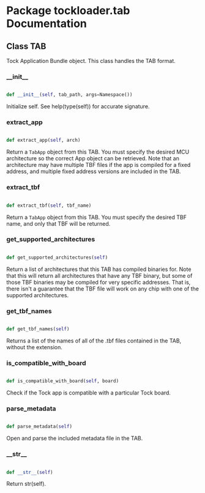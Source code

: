 # Package tockloader.tab Documentation

## Class TAB
Tock Application Bundle object. This class handles the TAB format.
### \_\_init\_\_
```py

def __init__(self, tab_path, args=Namespace())

```



Initialize self.  See help(type(self)) for accurate signature.


### extract\_app
```py

def extract_app(self, arch)

```



Return a `TabApp` object from this TAB. You must specify the desired MCU
architecture so the correct App object can be retrieved. Note that an
architecture may have multiple TBF files if the app is compiled for a
fixed address, and multiple fixed address versions are included in the
TAB.


### extract\_tbf
```py

def extract_tbf(self, tbf_name)

```



Return a `TabApp` object from this TAB. You must specify the
desired TBF name, and only that TBF will be returned.


### get\_supported\_architectures
```py

def get_supported_architectures(self)

```



Return a list of architectures that this TAB has compiled binaries for.
Note that this will return all architectures that have any TBF binary,
but some of those TBF binaries may be compiled for very specific
addresses. That is, there isn't a guarantee that the TBF file will work
on any chip with one of the supported architectures.


### get\_tbf\_names
```py

def get_tbf_names(self)

```



Returns a list of the names of all of the .tbf files contained in the
TAB, without the extension.


### is\_compatible\_with\_board
```py

def is_compatible_with_board(self, board)

```



Check if the Tock app is compatible with a particular Tock board.


### parse\_metadata
```py

def parse_metadata(self)

```



Open and parse the included metadata file in the TAB.


### \_\_str\_\_
```py

def __str__(self)

```



Return str(self).



